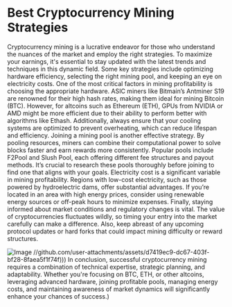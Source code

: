 # Best Cryptocurrency Mining Strategies
Cryptocurrency mining is a lucrative endeavor for those who understand the nuances of the market and employ the right strategies. To maximize your earnings, it's essential to stay updated with the latest trends and techniques in this dynamic field. Some key strategies include optimizing hardware efficiency, selecting the right mining pool, and keeping an eye on electricity costs.
One of the most critical factors in mining profitability is choosing the appropriate hardware. ASIC miners like Bitmain’s Antminer S19 are renowned for their high hash rates, making them ideal for mining Bitcoin (BTC). However, for altcoins such as Ethereum (ETH), GPUs from NVIDIA or AMD might be more efficient due to their ability to perform better with algorithms like Ethash. Additionally, always ensure that your cooling systems are optimized to prevent overheating, which can reduce lifespan and efficiency.
Joining a mining pool is another effective strategy. By pooling resources, miners can combine their computational power to solve blocks faster and earn rewards more consistently. Popular pools include F2Pool and Slush Pool, each offering different fee structures and payout methods. It’s crucial to research these pools thoroughly before joining to find one that aligns with your goals.
Electricity cost is a significant variable in mining profitability. Regions with low-cost electricity, such as those powered by hydroelectric dams, offer substantial advantages. If you’re located in an area with high energy prices, consider using renewable energy sources or off-peak hours to minimize expenses.
Finally, staying informed about market conditions and regulatory changes is vital. The value of cryptocurrencies fluctuates wildly, so timing your entry into the market carefully can make a difference. Also, keep abreast of any upcoming protocol updates or hard forks that could impact mining difficulty or reward structures.

![Image](https://github.com/user-attachments/assets/d7419ec9-dc67-403f-bf28-8faea5f1f74f)
 //github.com/user-attachments/assets/d7419ec9-dc67-403f-bf28-8faea5f1f74f)))
In conclusion, successful cryptocurrency mining requires a combination of technical expertise, strategic planning, and adaptability. Whether you're focusing on BTC, ETH, or other altcoins, leveraging advanced hardware, joining profitable pools, managing energy costs, and maintaining awareness of market dynamics will significantly enhance your chances of success.)
